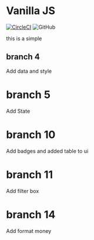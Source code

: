 # Vanilla JS

[![CircleCI](https://dl.circleci.com/status-badge/img/gh/beanno1116/vanillajs2/tree/master.svg?style=svg)](https://dl.circleci.com/status-badge/redirect/gh/beanno1116/vanillajs2/tree/master)
![GitHub](https://img.shields.io/github/license/beanno1116/vanillajs2?style=plastic)

this is a simple

## branch 4

Add data and style

# branch 5

Add State

# branch 10

Add badges and added table to ui

# branch 11

Add filter box

# branch 14

Add format money
